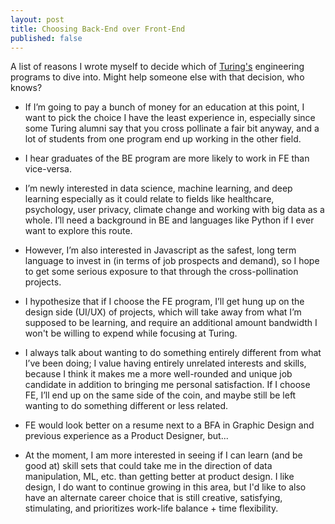 ```yaml
---
layout: post
title: Choosing Back-End over Front-End
published: false
---
```


A list of reasons I wrote myself to decide which of [Turing's](https://turing.io/) engineering programs to dive into. Might help someone else with that decision, who knows?

* If I’m going to pay a bunch of money for an education at this point, I want to pick the choice I have the least experience in, especially since some Turing alumni say that you cross pollinate a fair bit anyway, and a lot of students from one program end up working in the other field.

* I hear graduates of the BE program are more likely to work in FE than vice-versa.

* I’m newly interested in data science, machine learning, and deep learning especially as it could relate to fields like healthcare, psychology, user privacy, climate change and working with big data as a whole. I’ll need a background in BE and languages like Python if I ever want to explore this route.  

* However, I’m also interested in Javascript as the safest, long term language to invest in (in terms of job prospects and demand), so I hope to get some serious exposure to that through the cross-pollination projects.

* I hypothesize that if I choose the FE program, I’ll get hung up on the design side (UI/UX) of projects, which will take away from what I’m supposed to be learning, and require an additional amount bandwidth I won't be willing to expend while focusing at Turing.

* I always talk about wanting to do something entirely different from what I’ve been doing; I value having entirely unrelated interests and skills, because I think it makes me a more well-rounded and unique job candidate in addition to bringing me personal satisfaction. If I choose FE, I’ll end up on the same side of the coin, and maybe still be left wanting to do something different or less related.

* FE would look better on a resume next to a BFA in Graphic Design and previous experience as a Product Designer, but...

* At the moment, I am more interested in seeing if I can learn (and be good at) skill sets that could take me in the direction of data manipulation, ML, etc. than getting better at product design. I like design, I do want to continue growing in this area, but I'd like to also have an alternate career choice that is still creative, satisfying, stimulating, and prioritizes work-life balance + time flexibility.
